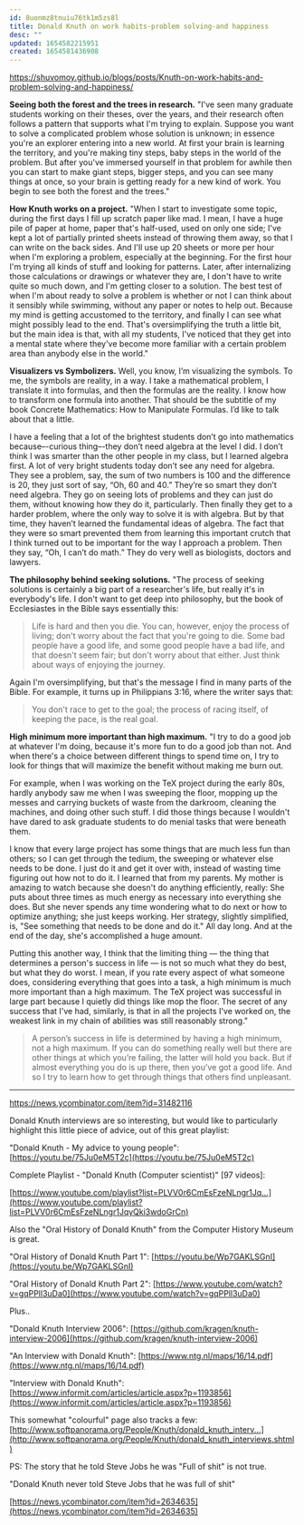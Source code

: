 ```yaml
---
id: 8uonmz8tnuiu76tk1m5zs8l
title: Donald Knuth on work habits-problem solving-and happiness
desc: ""
updated: 1654582215951
created: 1654581436908
---
```


https://shuvomoy.github.io/blogs/posts/Knuth-on-work-habits-and-problem-solving-and-happiness/

**Seeing both the forest and the trees in research.** "I've seen many graduate students working on their theses, over the years, and their research often follows a pattern that supports what I'm trying to explain. Suppose you want to solve a complicated problem whose solution is unknown; in essence you're an explorer entering into a new world. At first your brain is learning the territory, and you're making tiny steps, baby steps in the world of the problem. But after you've immersed yourself in that problem for awhile then you can start to make giant steps, bigger steps, and you can see many things at once, so your brain is getting ready for a new kind of work. You begin to see both the forest and the trees."

**How Knuth works on a project.** "When I start to investigate some topic, during the first days I fill up scratch paper like mad. I mean, I have a huge pile of paper at home, paper that's half-used, used on only one side; I've kept a lot of partially printed sheets instead of throwing them away, so that I can write on the back sides. And I'll use up 20 sheets or more per hour when I'm exploring a problem, especially at the beginning. For the first hour I'm trying all kinds of stuff and looking for patterns. Later, after internalizing those calculations or drawings or whatever they are, I don't have to write quite so much down, and I'm getting closer to a solution. The best test of when I'm about ready to solve a problem is whether or not I can think about it sensibly while swimming, without any paper or notes to help out. Because my mind is getting accustomed to the territory, and finally I can see what might possibly lead to the end. That's oversimplifying the truth a little bit, but the main idea is that, with all my students, I've noticed that they get into a mental state where they've become more familiar with a certain problem area than anybody else in the world."

**Visualizers vs Symbolizers.** Well, you know, I’m visualizing the symbols. To me, the symbols are reality, in a way. I take a mathematical problem, I translate it into formulas, and then the formulas are the reality. I know how to transform one formula into another. That should be the subtitle of my book Concrete Mathematics: How to Manipulate Formulas. I’d like to talk about that a little.

I have a feeling that a lot of the brightest students don’t go into mathematics because–-curious thing–-they don’t need algebra at the level I did. I don’t think I was smarter than the other people in my class, but I learned algebra first. A lot of very bright students today don’t see any need for algebra. They see a problem, say, the sum of two numbers is 100 and the difference is 20, they just sort of say, “Oh, 60 and 40.” They’re so smart they don’t need algebra. They go on seeing lots of problems and they can just do them, without knowing how they do it, particularly. Then finally they get to a harder problem, where the only way to solve it is with algebra. But by that time, they haven’t learned the fundamental ideas of algebra. The fact that they were so smart prevented them from learning this important crutch that I think turned out to be important for the way I approach a problem. Then they say, “Oh, I can’t do math.” They do very well as biologists, doctors and lawyers.

**The philosophy behind seeking solutions.** "The process of seeking solutions is certainly a big part of a researcher's life, but really it's in everybody's life. I don't want to get deep into philosophy, but the book of Ecclesiastes in the Bible says essentially this:

> Life is hard and then you die. You can, however, enjoy the process of living; don't worry about the fact that you're going to die. Some bad people have a good life, and some good people have a bad life, and that doesn't seem fair; but don't worry about that either. Just think about ways of enjoying the journey.

Again I'm oversimplifying, but that's the message I find in many parts of the Bible. For example, it turns up in Philippians 3:16, where the writer says that:

> You don't race to get to the goal; the process of racing itself, of keeping the pace, is the real goal.

**High minimum more important than high maximum.** "I try to do a good job at whatever I'm doing, because it's more fun to do a good job than not. And when there's a choice between different things to spend time on, I try to look for things that will maximize the benefit without making me burn out.

For example, when I was working on the TeX project during the early 80s, hardly anybody saw me when I was sweeping the floor, mopping up the messes and carrying buckets of waste from the darkroom, cleaning the machines, and doing other such stuff. I did those things because I wouldn't have dared to ask graduate students to do menial tasks that were beneath them.

I know that every large project has some things that are much less fun than others; so I can get through the tedium, the sweeping or whatever else needs to be done. I just do it and get it over with, instead of wasting time figuring out how not to do it. I learned that from my parents. My mother is amazing to watch because she doesn't do anything efficiently, really: She puts about three times as much energy as necessary into everything she does. But she never spends any time wondering what to do next or how to optimize anything; she just keeps working. Her strategy, slightly simplified, is, "See something that needs to be done and do it." All day long. And at the end of the day, she's accomplished a huge amount.

Putting this another way, I think that the limiting thing — the thing that determines a person's success in life — is not so much what they do best, but what they do worst. I mean, if you rate every aspect of what someone does, considering everything that goes into a task, a high minimum is much more important than a high maximum. The TeX project was successful in large part because I quietly did things like mop the floor. The secret of any success that I've had, similarly, is that in all the projects I've worked on, the weakest link in my chain of abilities was still reasonably strong."

> A person’s success in life is determined by having a high minimum, not a high maximum. If you can do something really well but there are other things at which you’re failing, the latter will hold you back. But if almost everything you do is up there, then you’ve got a good life. And so I try to learn how to get through things that others find unpleasant.

---

https://news.ycombinator.com/item?id=31482116

Donald Knuth interviews are so interesting, but would like to particularly highlight this little piece of advice, out of this great playlist:

"Donald Knuth - My advice to young people": [https://youtu.be/75Ju0eM5T2c](https://youtu.be/75Ju0eM5T2c)

Complete Playlist - "Donald Knuth (Computer scientist)" \[97 videos\]:

[https://www.youtube.com/playlist?list=PLVV0r6CmEsFzeNLngr1Jq...](https://www.youtube.com/playlist?list=PLVV0r6CmEsFzeNLngr1JqyQki3wdoGrCn)

Also the "Oral History of Donald Knuth" from the Computer History Museum is great.

"Oral History of Donald Knuth Part 1": [https://youtu.be/Wp7GAKLSGnI](https://youtu.be/Wp7GAKLSGnI)

"Oral History of Donald Knuth Part 2": [https://www.youtube.com/watch?v=gqPPll3uDa0](https://www.youtube.com/watch?v=gqPPll3uDa0)

Plus..

"Donald Knuth Interview 2006": [https://github.com/kragen/knuth-interview-2006](https://github.com/kragen/knuth-interview-2006)

"An Interview with Donald Knuth": [https://www.ntg.nl/maps/16/14.pdf](https://www.ntg.nl/maps/16/14.pdf)

"Interview with Donald Knuth": [https://www.informit.com/articles/article.aspx?p=1193856](https://www.informit.com/articles/article.aspx?p=1193856)

This somewhat "colourful" page also tracks a few: [http://www.softpanorama.org/People/Knuth/donald_knuth_interv...](http://www.softpanorama.org/People/Knuth/donald_knuth_interviews.shtml)

PS: The story that he told Steve Jobs he was "Full of shit" is not true.

"Donald Knuth never told Steve Jobs that he was full of shit"

[https://news.ycombinator.com/item?id=2634635](https://news.ycombinator.com/item?id=2634635)
